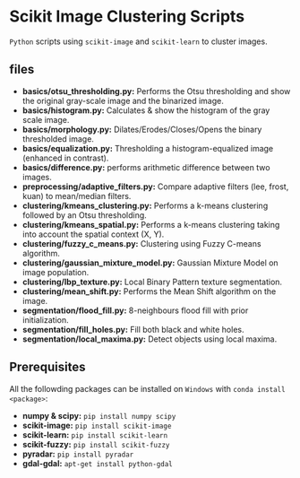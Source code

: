 # Scikit Image Clustering Scripts
`Python` scripts using `scikit-image` and `scikit-learn` to cluster images.

## files
- **basics/otsu_thresholding.py:** Performs the Otsu thresholding and show the original gray-scale image and the binarized image.  
- **basics/histogram.py:** Calculates & show the histogram of the gray scale image.  
- **basics/morphology.py:** Dilates/Erodes/Closes/Opens the binary thresholded image.  
- **basics/equalization.py:** Thresholding a histogram-equalized image (enhanced in contrast).  
- **basics/difference.py:** performs arithmetic difference between two images.
- **preprocessing/adaptive_filters.py:** Compare adaptive filters (lee, frost, kuan) to mean/median filters.
- **clustering/kmeans_clustering.py:** Performs a k-means clustering followed by an Otsu thresholding.
- **clustering/kmeans_spatial.py:** Performs a k-means clustering taking into account the spatial context (X, Y).
- **clustering/fuzzy_c_means.py:** Clustering using Fuzzy C-means algorithm.
- **clustering/gaussian_mixture_model.py:** Gaussian Mixture Model on image population.
- **clustering/lbp_texture.py:** Local Binary Pattern texture segmentation.
- **clustering/mean_shift.py:** Performs the Mean Shift algorithm on the image.
- **segmentation/flood_fill.py:** 8-neighbours flood fill with prior initialization.
- **segmentation/fill_holes.py:** Fill both black and white holes.
- **segmentation/local_maxima.py:** Detect objects using local maxima.

## Prerequisites
All the followding packages can be installed on `Windows` with `conda install <package>`:

- **numpy & scipy:** `pip install numpy scipy`  
- **scikit-image:** `pip install scikit-image`  
- **scikit-learn:** `pip install scikit-learn`  
- **scikit-fuzzy:** `pip install scikit-fuzzy`
- **pyradar:** `pip install pyradar`  
- **gdal-gdal:** `apt-get install python-gdal`
